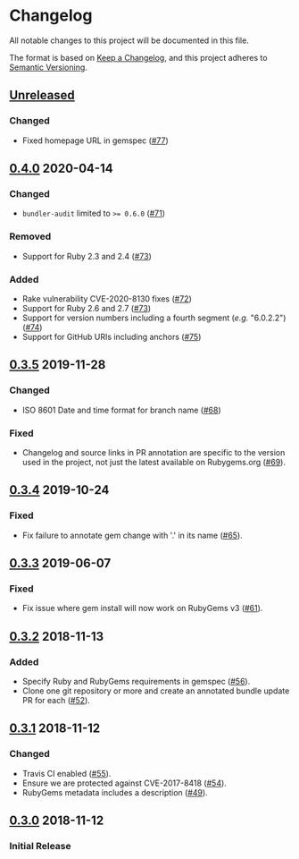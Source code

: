 # Changelog
All notable changes to this project will be documented in this file.

The format is based on [Keep a Changelog](https://keepachangelog.com/en/1.0.0/),
and this project adheres to [Semantic Versioning](https://semver.org/spec/v2.0.0.html).

## [Unreleased]

### Changed
- Fixed homepage URL in gemspec ([#77])

[Unreleased]: https://github.com/envato/unwrappr/compare/v0.4.0...HEAD
[#77]: https://github.com/envato/unwrappr/pull/77

## [0.4.0] 2020-04-14
### Changed
- `bundler-audit` limited to `>= 0.6.0` ([#71])

### Removed
- Support for Ruby 2.3 and 2.4 ([#73])

### Added
- Rake vulnerability CVE-2020-8130 fixes ([#72])
- Support for Ruby 2.6 and 2.7 ([#73])
- Support for version numbers including a fourth segment (_e.g._ "6.0.2.2") ([#74])
- Support for GitHub URIs including anchors ([#75])

[0.4.0]: https://github.com/envato/unwrappr/compare/v0.3.5..v0.4.0
[#71]: https://github.com/envato/unwrappr/pull/71
[#72]: https://github.com/envato/unwrappr/pull/72
[#73]: https://github.com/envato/unwrappr/pull/73
[#74]: https://github.com/envato/unwrappr/pull/74
[#75]: https://github.com/envato/unwrappr/pull/75

## [0.3.5] 2019-11-28
### Changed
- ISO 8601 Date and time format for branch name ([#68])
### Fixed
- Changelog and source links in PR annotation are specific to the version
  used in the project, not just the latest available on Rubygems.org ([#69]).

[0.3.5]: https://github.com/envato/unwrappr/compare/v0.3.4...v0.3.5
[#68]: https://github.com/envato/unwrappr/pull/68
[#69]: https://github.com/envato/unwrappr/pull/69

## [0.3.4] 2019-10-24
### Fixed
- Fix failure to annotate gem change with '.' in its name ([#65]).

[0.3.4]: https://github.com/envato/unwrappr/compare/v0.3.3...v0.3.4
[#65]: https://github.com/envato/unwrappr/pull/65

## [0.3.3] 2019-06-07
### Fixed
- Fix issue where gem install will now work on RubyGems v3 ([#61]).

[0.3.3]: https://github.com/envato/unwrappr/compare/v0.3.2...v0.3.3
[#61]: https://github.com/envato/unwrappr/pull/61

## [0.3.2] 2018-11-13
### Added
 - Specify Ruby and RubyGems requirements in gemspec ([#56]).
 - Clone one git repository or more and create an annotated bundle update PR for each ([#52]).

[0.3.2]: https://github.com/envato/unwrappr/compare/v0.3.1...v0.3.2
[#56]: https://github.com/envato/unwrappr/pull/56
[#52]: https://github.com/envato/unwrappr/pull/52

## [0.3.1] 2018-11-12
### Changed
 - Travis CI enabled ([#55]).
 - Ensure we are protected against CVE-2017-8418 ([#54]).
 - RubyGems metadata includes a description ([#49]).

[0.3.1]: https://github.com/envato/unwrappr/compare/v0.3.0...v0.3.1
[#55]: https://github.com/envato/unwrappr/pull/55
[#54]: https://github.com/envato/unwrappr/pull/54
[#49]: https://github.com/envato/unwrappr/pull/49

## [0.3.0] 2018-11-12
### Initial Release

[0.3.0]: https://github.com/envato/unwrappr/releases/tag/v0.3.0
